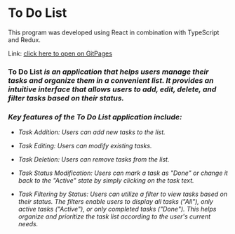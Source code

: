 # To Do List
This program was developed using React in combination with TypeScript and Redux.

Link: [click here to open on GitPages]()

### **To Do List** *is an application that helps users manage their tasks and organize them in a convenient list. It provides an intuitive interface that allows users to add, edit, delete, and filter tasks based on their status.*

### *Key features of the To Do List application include:*

+ *Task Addition: Users can add new tasks to the list.*

+ *Task Editing: Users can modify existing tasks.*

+ *Task Deletion: Users can remove tasks from the list.*

+ *Task Status Modification: Users can mark a task as "Done" or change it back to the "Active" state by simply clicking on the task text.*

+ *Task Filtering by Status: Users can utilize a filter to view tasks based on their status. The filters enable users to display all tasks ("All"), only active tasks ("Active"), or only completed tasks ("Done"). This helps organize and prioritize the task list according to the user's current needs.*